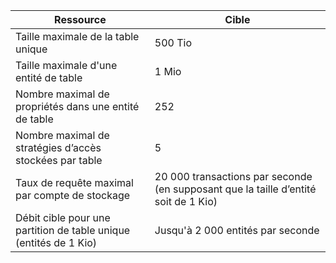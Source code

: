 | Ressource | Cible |
|----------|---------------|
| Taille maximale de la table unique | 500 Tio |
| Taille maximale d'une entité de table | 1 Mio |
| Nombre maximal de propriétés dans une entité de table | 252 |
| Nombre maximal de stratégies d’accès stockées par table | 5 |
| Taux de requête maximal par compte de stockage | 20 000 transactions par seconde (en supposant que la taille d’entité soit de 1 Kio) |
| Débit cible pour une partition de table unique (entités de 1 Kio) | Jusqu'à 2 000 entités par seconde |